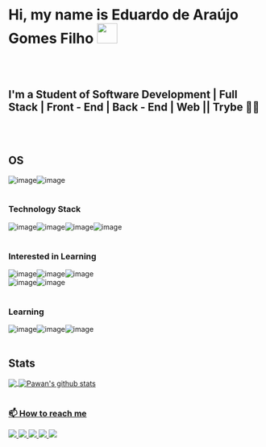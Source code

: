 # Hi, my name is Eduardo de Araújo Gomes Filho <img src="https://media.giphy.com/media/hvRJCLFzcasrR4ia7z/giphy.gif" width="40px">
<br>
<br>





## I'm a Student of Software Development | Full Stack | Front - End | Back - End | Web || Trybe :green_heart::rocket:
<br><br>

## OS
![image](https://img.shields.io/badge/Ubuntu-E95420?style=for-the-badge&logo=ubuntu&logoColor=white)![image](https://img.shields.io/badge/Windows-0078D6?style=for-the-badge&logo=windows&logoColor=white)
<br><br>


### Technology Stack
![image](https://img.shields.io/badge/HTML5-E34F26?style=for-the-badge&logo=html5&logoColor=white)![image](https://img.shields.io/badge/CSS3-1572B6?style=for-the-badge&logo=css3&logoColor=white)![image](https://img.shields.io/badge/JavaScript-323330?style=for-the-badge&logo=javascript&logoColor=F7DF1E)![image](https://img.shields.io/badge/Java-ED8B00?style=for-the-badge&logo=java&logoColor=white)
<br><br>
### Interested in Learning
![image](https://img.shields.io/badge/Node.js-43853D?style=for-the-badge&logo=node.js&logoColor=white)![image](https://img.shields.io/badge/React-20232A?style=for-the-badge&logo=react&logoColor=61DAFB)![image](https://img.shields.io/badge/MySQL-00000F?style=for-the-badge&logo=mysql&logoColor=white)
<br>![image](https://img.shields.io/badge/MongoDB-4EA94B?style=for-the-badge&logo=mongodb&logoColor=white)![image](https://img.shields.io/badge/Bootstrap-563D7C?style=for-the-badge&logo=bootstrap&logoColor=white)
<br><br>

### Learning 
![image](https://img.shields.io/badge/Markdown-000000?style=for-the-badge&logo=markdown&logoColor=white)![image](https://img.shields.io/badge/Shell_Script-121011?style=for-the-badge&logo=gnu-bash&logoColor=white)![image](https://img.shields.io/badge/TypeScript-007ACC?style=for-the-badge&logo=typescript&logoColor=white)
<br><br>
## Stats

<a href="https://github.com/iampawan">
  <img align="center" src="https://github-readme-stats.vercel.app/api/top-langs/?username=eduardoaraujogomes&theme=light&hide_langs_below=1" />
</a>
<a href="https://github.com/iampawan">
 <img align="center" src="https://github-readme-stats.vercel.app/api?username=eduardoaraujogomes&show_icons=true&theme=light&line_height=27" alt="Pawan's github stats"/>
<br><br>
  
### 📫 How to reach me
<p>
<a href="https://www.facebook.com/eduardo.araujo.942">
    <img src="https://img.shields.io/badge/Facebook-1877F2?style=for-the-badge&logo=facebook&logoColor=white" />
</a>
<a href="https://www.instagram.com/eduaraujofilho/?hl=pt-br">
    <img src="https://img.shields.io/badge/Instagram-E4405F?style=for-the-badge&logo=instagram&logoColor=white" />
</a>  
<a href="https://www.linkedin.com/in/eduardo-de-ara%C3%BAjo-gomes-filho-822428b8/">
    <img src="https://img.shields.io/badge/LinkedIn-0077B5?style=for-the-badge&logo=linkedin&logoColor=white" />
</a> 
</a>  
<a href="https://wa.me/5581992268050">
    <img src="https://img.shields.io/badge/WhatsApp-25D366?style=for-the-badge&logo=whatsapp&logoColor=white" />
</a>  
</a>  
<a href="https://t.me/EduardoAraujoGF">
    <img src="https://img.shields.io/badge/Gmail-D14836?style=for-the-badge&logo=gmail&logoColor=white" />
</a>
<p>

